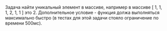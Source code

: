 Задача найти уникальный элемент в массиве, например в массиве [ 1, 1, 1, 2, 1, 1 ] это 2.
Дополнительное условие - функция должа выполняться максимально быстро (в тестах для этой задачи стояло ограничение по времени 500мс).
